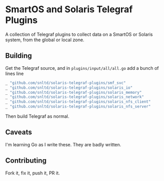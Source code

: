 # SmartOS and Solaris Telegraf Plugins

A collection of Telegraf plugins to collect data on a SmartOS or
Solaris system, from the global or local zone.


## Building

Get the Telegraf source, and in `plugins/input/all/all.go` add a
bunch of lines line

```go
_ "github.com/snltd/solaris-telegraf-plugins/smf_svc"
_ "github.com/snltd/solaris-telegraf-plugins/solaris_io"
_ "github.com/snltd/solaris-telegraf-plugins/solaris_memory"
_ "github.com/snltd/solaris-telegraf-plugins/solaris_network"
_ "github.com/snltd/solaris-telegraf-plugins/solaris_nfs_client"
_ "github.com/snltd/solaris-telegraf-plugins/solaris_nfs_server"
```

Then build Telegraf as normal.

## Caveats

I'm learning Go as I write these. They are badly written.

## Contributing

Fork it, fix it, push it, PR it.
